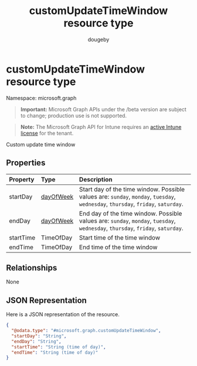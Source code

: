 ﻿---
title: "customUpdateTimeWindow resource type"
description: "Custom update time window"
author: "dougeby"
localization_priority: Normal
ms.prod: "intune"
doc_type: resourcePageType
---

# customUpdateTimeWindow resource type

Namespace: microsoft.graph

> **Important:** Microsoft Graph APIs under the /beta version are subject to change; production use is not supported.

> **Note:** The Microsoft Graph API for Intune requires an [active Intune license](https://go.microsoft.com/fwlink/?linkid=839381) for the tenant.

Custom update time window

## Properties

| Property  | Type                                                       | Description                                                                                                                      |
| :-------- | :--------------------------------------------------------- | :------------------------------------------------------------------------------------------------------------------------------- |
| startDay  | [dayOfWeek](../resources/intune-deviceconfig-dayofweek.md) | Start day of the time window. Possible values are: `sunday`, `monday`, `tuesday`, `wednesday`, `thursday`, `friday`, `saturday`. |
| endDay    | [dayOfWeek](../resources/intune-deviceconfig-dayofweek.md) | End day of the time window. Possible values are: `sunday`, `monday`, `tuesday`, `wednesday`, `thursday`, `friday`, `saturday`.   |
| startTime | TimeOfDay                                                  | Start time of the time window                                                                                                    |
| endTime   | TimeOfDay                                                  | End time of the time window                                                                                                      |

## Relationships

None

## JSON Representation

Here is a JSON representation of the resource.

<!-- {
  "blockType": "resource",
  "@odata.type": "microsoft.graph.customUpdateTimeWindow"
}
-->

```json
{
  "@odata.type": "#microsoft.graph.customUpdateTimeWindow",
  "startDay": "String",
  "endDay": "String",
  "startTime": "String (time of day)",
  "endTime": "String (time of day)"
}
```
